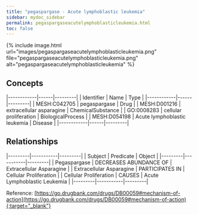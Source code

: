 ```yaml
---
title: "pegaspargase - Acute lymphoblastic leukemia"
sidebar: mydoc_sidebar
permalink: pegaspargaseacutelymphoblasticleukemia.html
toc: false 
---
```


{% include image.html url="images/pegaspargaseacutelymphoblasticleukemia.png" file="pegaspargaseacutelymphoblasticleukemia.png" alt="pegaspargaseacutelymphoblasticleukemia" %}

## Concepts

|------------|------|---------|
| Identifier | Name | Type    |
|------------|------|---------|
| MESH:C042705 | pegaspargase | Drug |
| MESH:D001216 | extracellular asparagine | ChemicalSubstance |
| GO:0008283 | cellular proliferation | BiologicalProcess |
| MESH:D054198 | Acute lymphoblastic leukemia | Disease |
|------------|------|---------|

## Relationships

|---------|-----------|---------|
| Subject | Predicate | Object  |
|---------|-----------|---------|
| Pegaspargase | DECREASES ABUNDANCE OF | Extracellular Asparagine |
| Extracellular Asparagine | PARTICIPATES IN | Cellular Proliferation |
| Cellular Proliferation | CAUSES | Acute Lymphoblastic Leukemia |
|---------|-----------|---------|

Reference: [https://go.drugbank.com/drugs/DB00059#mechanism-of-action](https://go.drugbank.com/drugs/DB00059#mechanism-of-action){:target="_blank"}
